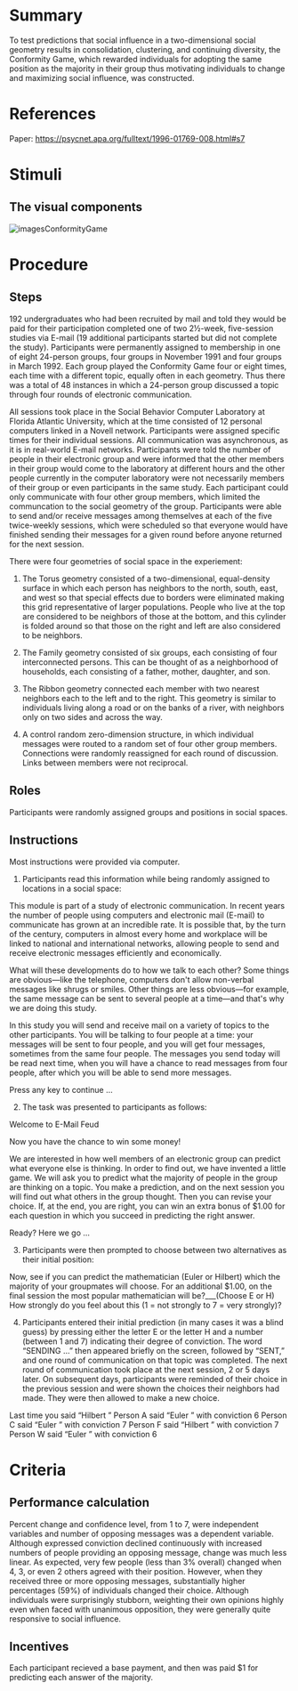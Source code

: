 # Summary
To test predictions that social influence in a two-dimensional social geometry results in consolidation, clustering, and continuing diversity, the Conformity Game, which rewarded individuals for adopting the same position as the majority in their group thus motivating individuals to change and maximizing social influence, was constructed.

# References
Paper: https://psycnet.apa.org/fulltext/1996-01769-008.html#s7

# Stimuli
## The visual components
![imagesConformityGame](https://user-images.githubusercontent.com/89650778/137519156-a424565a-9f24-478e-8433-1bf090a74f78.jpg)

# Procedure
## Steps
192 undergraduates who had been recruited by mail and told they would be paid for their participation completed one of two 2½-week, five-session studies via E-mail (19 additional participants started but did not complete the study). Participants were permanently assigned to membership in one of eight 24-person groups, four groups in November 1991 and four groups in March 1992. Each group played the Conformity Game four or eight times, each time with a different topic, equally often in each geometry. Thus there was a total of 48 instances in which a 24-person group discussed a topic through four rounds of electronic communication.

All sessions took place in the Social Behavior Computer Laboratory at Florida Atlantic University, which at the time consisted of 12 personal computers linked in a Novell network. Participants were assigned specific times for their individual sessions. All communication was asynchronous, as it is in real-world E-mail networks. Participants were told the number of people in their electronic group and were informed that the other members in their group would come to the laboratory at different hours and the other people currently in the computer laboratory were not necessarily members of their group or even participants in the same study. Each participant could only communicate with four other group members, which limited the communcation to the social geometry of the group. Participants were able to send and/or receive messages among themselves at each of the five twice-weekly sessions, which were scheduled so that everyone would have finished sending their messages for a given round before anyone returned for the next session.

There were four geometries of social space in the experiement:

1. The Torus geometry consisted of a two-dimensional, equal-density surface in which each person has neighbors to the north, south, east, and west so that special effects due to borders were eliminated making this grid representative of larger populations. People who live at the top are considered to be neighbors of those at the bottom, and this cylinder is folded around so that those on the right and left are also considered to be neighbors.

2. The Family geometry  consisted of six groups, each consisting of four interconnected persons. This can be thought of as a neighborhood of households, each consisting of a father, mother, daughter, and son.

3. The Ribbon geometry connected each member with two nearest neighbors each to the left and to the right. This geometry is similar to individuals living along a road or on the banks of a river, with neighbors only on two sides and across the way.

4. A control random zero-dimension structure, in which individual messages were routed to a random set of four other group members. Connections were randomly reassigned for each round of discussion. Links between members were not reciprocal.

## Roles 
Participants were randomly assigned groups and positions in social spaces.

## Instructions
Most instructions were provided via computer.
1. Participants read this information while being randomly assigned to locations in a social space:

This module is part of a study of electronic communication. In recent years the number of people using computers and electronic mail (E-mail) to communicate has grown at an incredible rate. It is possible that, by the turn of the century, computers in almost every home and workplace will be linked to national and international networks, allowing people to send and receive electronic messages efficiently and economically.

What will these developments do to how we talk to each other? Some things are obvious—like the telephone, computers don't allow non-verbal messages like shrugs or smiles. Other things are less obvious—for example, the same message can be sent to several people at a time—and that's why we are doing this study.

In this study you will send and receive mail on a variety of topics to the other participants. You will be talking to four people at a time: your messages will be sent to four people, and you will get four messages, sometimes from the same four people. The messages you send today will be read next time, when you will have a chance to read messages from four people, after which you will be able to send more messages.

Press any key to continue …

2. The task was presented to participants as follows:

Welcome to E-Mail Feud

Now you have the chance to win some money!

We are interested in how well members of an electronic group can predict what everyone else is thinking. In order to find out, we have invented a little game. We will ask you to predict what the majority of people in the group are thinking on a topic. You make a prediction, and on the next session you will find out what others in the group thought. Then you can revise your choice. If, at the end, you are right, you can win an extra bonus of $1.00 for each question in which you succeed in predicting the right answer.

Ready? Here we go …

3. Participants were then prompted to choose between two alternatives as their initial position:

Now, see if you can predict the mathematician (Euler or Hilbert) which the majority of your groupmates will choose. For an additional $1.00, on the final session the most popular mathematician will be?___(Choose E or H)
How strongly do you feel about this (1 = not strongly to 7 = very strongly)?

4. Participants entered their initial prediction (in many cases it was a blind guess) by pressing either the letter E or the letter H and a number (between 1 and 7) indicating their degree of conviction. The word “SENDING …” then appeared briefly on the screen, followed by “SENT,” and one round of communication on that topic was completed. The next round of communication took place at the next session, 2 or 5 days later. On subsequent days, participants were reminded of their choice in the previous session and were shown the choices their neighbors had made. They were then allowed to make a new choice.

Last time you said “Hilbert ”
Person A said “Euler ” with conviction 6
Person C said “Euler ” with conviction 7
Person F said “Hilbert ” with conviction 7
Person W said “Euler ” with conviction 6

# Criteria
## Performance calculation
Percent change and confidence level, from 1 to 7, were independent variables and number of opposing messages was a dependent variable. Although expressed conviction declined continuously with increased numbers of people providing an opposing message, change was much less linear. As expected, very few people (less than 3% overall) changed when 4, 3, or even 2 others agreed with their position. However, when they received three or more opposing messages, substantially higher percentages (59%) of individuals changed their choice. Although individuals were surprisingly stubborn, weighting their own opinions highly even when faced with unanimous opposition, they were generally quite responsive to social influence.

## Incentives
Each participant recieved a base payment, and then was paid $1 for predicting each answer of the majority.

